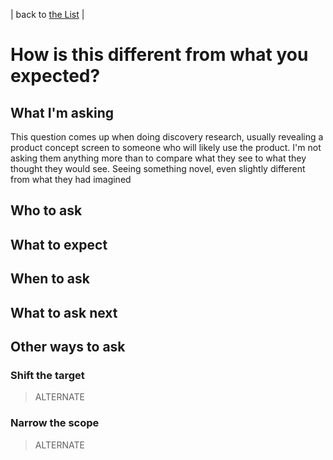| back to [the List](index.md) |

# How is this different from what you expected?

## What I'm asking
This question comes up when doing discovery research, usually revealing a product concept screen to someone who will likely use the product. I'm not asking them anything more than to compare what they see to what they thought they would see. Seeing something novel, even slightly different from what they had imagined

## Who to ask

## What to expect

## When to ask

## What to ask next

## Other ways to ask
### Shift the target
> ALTERNATE



### Narrow the scope
> ALTERNATE

